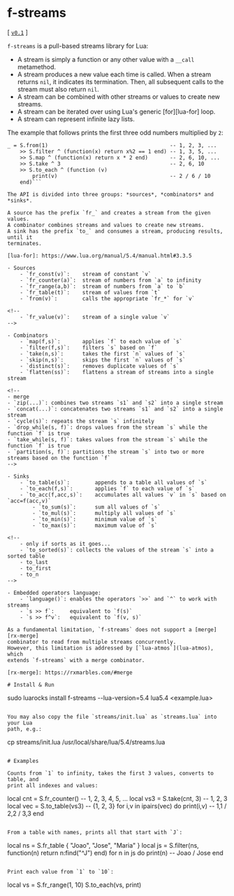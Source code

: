 # f-streams

[
    [`v0.1`](https://github.com/lua-atmos/f-streams/tree/v0.1)
]

`f-streams` is a pull-based streams library for Lua:

- A stream is simply a function or any other value with a `__call` metamethod.
- A stream produces a new value each time is called.
  When a stream returns `nil`, it indicates its termination.
  Then, all subsequent calls to the stream must also return `nil`.
- A stream can be combined with other streams or values to create new streams.
- A stream can be iterated over using Lua's generic [for][lua-for] loop.
- A stream can represent infinite lazy lists.

The example that follows prints the first three odd numbers multiplied by `2`:

```
_ = S.from(1)                                       -- 1, 2, 3, ...
    >> S.filter ^ (function(x) return x%2 == 1 end) -- 1, 3, 5, ...
    >> S.map ^ (function(x) return x * 2 end)       -- 2, 6, 10, ...
    >> S.take ^ 3                                   -- 2, 6, 10
    >> S.to_each ^ (function (v)
        print(v)                                    -- 2 / 6 / 10
    end)```

The API is divided into three groups: *sources*, *combinators* and *sinks*.

A source has the prefix `fr_` and creates a stream from the given values.
A combinator combines streams and values to create new streams.
A sink has the prefix `to_` and consumes a stream, producing results, until it
terminates.

[lua-for]: https://www.lua.org/manual/5.4/manual.html#3.3.5

- Sources
    - `fr_const(v)`:    stream of constant `v`
    - `fr_counter(a)`:  stream of numbers from `a` to infinity
    - `fr_range(a,b)`:  stream of numbers from `a` to `b`
    - `fr_table(t)`:    stream of values from `t`
    - `from(v)`:        calls the appropriate `fr_*` for `v`

<!--
    - `fr_value(v)`:    stream of a single value `v`
-->

- Combinators
    - `map(f,s)`:       applies `f` to each value of `s`
    - `filter(f,s)`:    filters `s` based on `f`
    - `take(n,s)`:      takes the first `n` values of `s`
    - `skip(n,s)`:      skips the first `n` values of `s`
    - `distinct(s)`:    removes duplicate values of `s`
    - `flatten(ss)`:    flattens a stream of streams into a single stream

<!--
- merge
- `zip(...)`: combines two streams `s1` and `s2` into a single stream
- `concat(...)`: concatenates two streams `s1` and `s2` into a single stream
- `cycle(s)`: repeats the stream `s` infinitely
- `drop_while(s, f)`: drops values from the stream `s` while the function `f` is true
- `take_while(s, f)`: takes values from the stream `s` while the function `f` is true
- `partition(s, f)`: partitions the stream `s` into two or more streams based on the function `f`
-->

- Sinks
    - `to_table(s)`:        appends to a table all values of `s`
    - `to_each(f,s)`:       applies `f` to each value of `s`
    - `to_acc(f,acc,s)`:    accumulates all values `v` in `s` based on `acc=f(acc,v)`
        - `to_sum(s)`:      sum all values of `s`
        - `to_mul(s)`:      multiply all values of `s`
        - `to_min(s)`:      minimum value of `s`
        - `to_max(s)`:      maximum value of `s`

<!--
    - only if sorts as it goes...
    - `to_sorted(s)`: collects the values of the stream `s` into a sorted table
    - to_last
    - to_first
    - to_n
-->

- Embedded operators language:
    - `language()`: enables the operators `>>` and `^` to work with streams
    - `s >> f`:     equivalent to `f(s)`
    - `s >> f^v`:   equivalent to `f(v, s)`

As a fundamental limitation, `f-streams` does not support a [merge][rx-merge]
combinator to read from multiple streams concurrently.
However, this limitation is addressed by [`lua-atmos`](lua-atmos), which
extends `f-streams` with a merge combinator.

[rx-merge]: https://rxmarbles.com/#merge

# Install & Run

```
sudo luarocks install f-streams --lua-version=5.4
lua5.4 <example.lua>
```

You may also copy the file `streams/init.lua` as `streams.lua` into your Lua
path, e.g.:

```
cp streams/init.lua /usr/local/share/lua/5.4/streams.lua
```

# Examples

Counts from `1` to infinity, takes the first 3 values, converts to table, and
print all indexes and values:

```
local cnt = S.fr_counter()  -- 1, 2, 3, 4, 5, ...
local vs3 = S.take(cnt, 3)  -- 1, 2, 3
local vec = S.to_table(vs3) -- {1, 2, 3}
for i,v in ipairs(vec) do
    print(i,v)              -- 1,1 / 2,2 / 3,3
end
```

From a table with names, prints all that start with `J`:

```
local ns = S.fr_table { "Joao", "Jose", "Maria" }
local js = S.filter(ns, function(n) return n:find("^J") end)
for n in js do
    print(n)    -- Joao / Jose
end
```

Print each value from `1` to `10`:

```
local vs = S.fr_range(1, 10)
S.to_each(vs, print)
```
